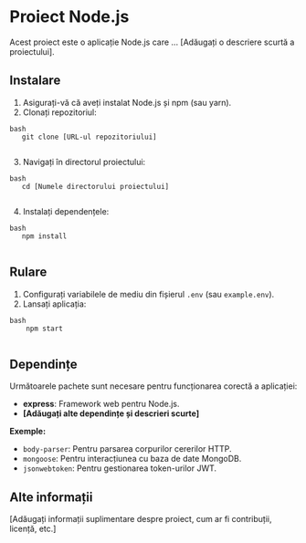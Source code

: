 # Proiect Node.js

Acest proiect este o aplicație Node.js care ... [Adăugați o descriere scurtă a proiectului].

## Instalare

1. Asigurați-vă că aveți instalat Node.js și npm (sau yarn).
2. Clonați repozitoriul:
```
bash
   git clone [URL-ul repozitoriului]
   
```
3. Navigați în directorul proiectului:
```
bash
   cd [Numele directorului proiectului]
   
```
4. Instalați dependențele:
```
bash
   npm install 
   
```
## Rulare

1.  Configurați variabilele de mediu din fișierul `.env` (sau `example.env`).
2.  Lansați aplicația:
```
bash
    npm start
    
```
## Dependințe

Următoarele pachete sunt necesare pentru funcționarea corectă a aplicației:

* **express**: Framework web pentru Node.js.
* **[Adăugați alte dependințe și descrieri scurte]**

**Exemple:**

* `body-parser`:  Pentru parsarea corpurilor cererilor HTTP.
* `mongoose`:  Pentru interacțiunea cu baza de date MongoDB.
* `jsonwebtoken`:  Pentru gestionarea token-urilor JWT.


## Alte informații

[Adăugați informații suplimentare despre proiect, cum ar fi contribuții, licență, etc.]